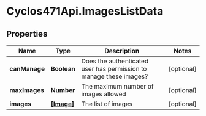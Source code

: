 # Cyclos471Api.ImagesListData

## Properties
Name | Type | Description | Notes
------------ | ------------- | ------------- | -------------
**canManage** | **Boolean** | Does the authenticated user has permission to manage these images?  | [optional] 
**maxImages** | **Number** | The maximum number of images allowed | [optional] 
**images** | [**[Image]**](Image.md) | The list of images | [optional] 



